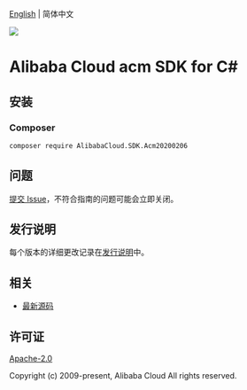 [English](README.md) | 简体中文

![](https://aliyunsdk-pages.alicdn.com/icons/AlibabaCloud.svg)

# Alibaba Cloud acm SDK for C#

## 安装

### Composer

```bash
composer require AlibabaCloud.SDK.Acm20200206
```

## 问题

[提交 Issue](https://github.com/aliyun/alibabacloud-csharp-sdk/issues/new)，不符合指南的问题可能会立即关闭。

## 发行说明

每个版本的详细更改记录在[发行说明](./ChangeLog.md)中。

## 相关

* [最新源码](https://github.com/aliyun/alibabacloud-csharp-sdk/)

## 许可证

[Apache-2.0](http://www.apache.org/licenses/LICENSE-2.0)

Copyright (c) 2009-present, Alibaba Cloud All rights reserved.

